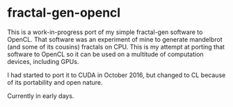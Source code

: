 # fractal-gen-opencl

This is a work-in-progress port of my simple fractal-gen software to OpenCL.
That software was an experiment of mine to generate mandelbrot (and some of
its cousins) fractals on CPU. This is my attempt at porting that software to
OpenCL so it can be used on a multitude of computation devices, including GPUs.

I had started to port it to CUDA in October 2016, but changed to CL because
of its portability and open nature.

Currently in early days.
